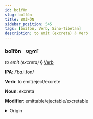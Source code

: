 ```yaml
---
id: boîfôn
slug: boîfôn
title: BOİFÔN
sidebar_position: 545
tags: [boîfôn, Verb, Sino-Tibetan]
description: to emit (excreta) § Verb
---
```


### boîfôn&emsp;<span kind="abugida">ʋɽɟɤ̃ı</span>

*to emit (excreta)* **§** [Verb](../../tags/Verb)

**IPA**: /ˈbɑ.i.fon/

**Verb**: to emit/eject/excrete

**Noun**: excreta

**Modifier**: emittable/ejectable/excretable

<details>
    <summary>Origin</summary>
    Cantonese 排放 paaifong /pʰaːi̯fɔːŋ/<br/>
    <em>Sino-Tibetan Language Family</em>
</details>